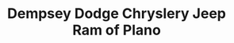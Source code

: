 ---
title: "Dempsey Dodge Chryslery Jeep Ram of Plano"
url: /plano/dempsey-dodge-chryslery-jeep-ram-of-plano/
shop: Autohaus
---